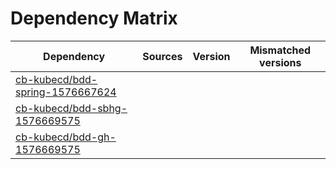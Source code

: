 # Dependency Matrix

Dependency | Sources | Version | Mismatched versions
---------- | ------- | ------- | -------------------
[cb-kubecd/bdd-spring-1576667624](https://github.com/cb-kubecd/bdd-spring-1576667624.git) |  | []() | 
[cb-kubecd/bdd-sbhg-1576669575](https://github.com/cb-kubecd/bdd-sbhg-1576669575.git) |  | []() | 
[cb-kubecd/bdd-gh-1576669575](https://github.com/cb-kubecd/bdd-gh-1576669575.git) |  | []() | 
